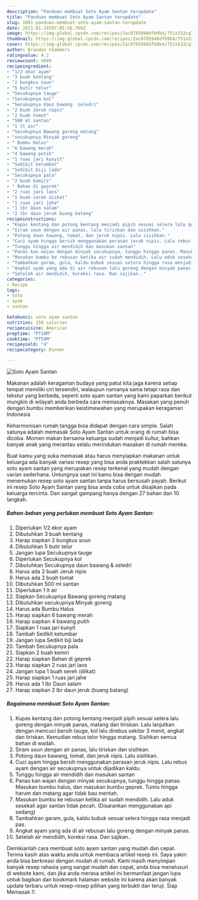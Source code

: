 ```yaml
---
description: "Panduan membuat Soto Ayam Santan terupdate"
title: "Panduan membuat Soto Ayam Santan terupdate"
slug: 1091-panduan-membuat-soto-ayam-santan-terupdate
date: 2021-01-24T07:05:56.766Z
image: https://img-global.cpcdn.com/recipes/2ac0705948dfb9b4/751x532cq70/soto-ayam-santan-foto-resep-utama.jpg
thumbnail: https://img-global.cpcdn.com/recipes/2ac0705948dfb9b4/751x532cq70/soto-ayam-santan-foto-resep-utama.jpg
cover: https://img-global.cpcdn.com/recipes/2ac0705948dfb9b4/751x532cq70/soto-ayam-santan-foto-resep-utama.jpg
author: Brandon Chambers
ratingvalue: 4.2
reviewcount: 4689
recipeingredient:
- "1/2 ekor ayam"
- "3 buah kentang"
- "2 bungkus soun"
- "5 butir telur"
- "Secukupnya tauge"
- "Secukupnya kol"
- "Secukupnya daun bawang  seledri"
- "2 buah Jeruk nipis"
- "2 buah tomat"
- "500 ml santan"
- "1 lt air"
- "Secukupnya Bawang goreng matang"
- "secukupnya Minyak goreng"
- " Bumbu Halus"
- "6 bawang merah"
- "4 bawang putih"
- "1 ruas jari kunyit"
- "Sedikit ketumbar"
- "Sedikit biji lada"
- "Secukupnya pala"
- "2 buah kemiri"
- " Bahan di geprek"
- "2 ruas jari laos"
- "1 buah sereh diikat"
- "1 ruas jari jahe"
- "1 lbr Daun salam"
- "2 lbr daun jeruk buang batang"
recipeinstructions:
- "Kupas kentang dan potong kentang menjadi pipih sesuai selera lalu goreng dengan minyak panas, matang dan tiriskan. Lalu lanjutkan dengan mencuci bersih tauge, kol lalu direbus sekitar 3 menit, angkat dan tiriskan. Kemudian rebus telor hingga matang. Sisihkan semua bahan di wadah."
- "Siram soun dengan air panas, lalu tiriskan dan sisihkan."
- "Potong daun bawang, tomat, dan jeruk nipis. Lalu sisihkan."
- "Cuci ayam hingga bersih menggunakan perasan jeruk nipis. Lalu rebus ayam dengan air secukupnya untuk dijadikan kaldu."
- "Tunggu hingga air mendidih dan masukan santan"
- "Panas kan wajan dengan minyak secukupnya, tunggu hingga panas. Masukan bumbu halus, dan masukan bumbu geprek. Tumis hingga harum dan matang agar tidak bau mentah."
- "Masukan bumbu ke rebusan ketika air sudah mendidih. Lalu aduk sesekali agar santan tidak pecah. (Disarankan menggunakan api sedang)"
- "Tambahkan garam, gula, kaldu bubuk sesuai selera hingga rasa menjadi pas."
- "Angkat ayam yang ada di air rebusan lalu goreng dengan minyak panas."
- "Setelah air mendidih, koreksi rasa. Dan sajikan.."
categories:
- Recipe
tags:
- soto
- ayam
- santan

katakunci: soto ayam santan 
nutrition: 259 calories
recipecuisine: American
preptime: "PT28M"
cooktime: "PT59M"
recipeyield: "4"
recipecategory: Dinner

---
```



![Soto Ayam Santan](https://img-global.cpcdn.com/recipes/2ac0705948dfb9b4/751x532cq70/soto-ayam-santan-foto-resep-utama.jpg)

Makanan adalah keragaman budaya yang patut kita jaga karena setiap tempat memiliki ciri tersendiri, walaupun namanya sama tetapi rasa dan tekstur yang berbeda, seperti soto ayam santan yang kami paparkan berikut mungkin di wilayah anda berbeda cara memasaknya. Masakan yang penuh dengan bumbu memberikan keistimewahan yang merupakan keragaman Indonesia

Keharmonisan rumah tangga bisa didapat dengan cara simple. Salah satunya adalah memasak Soto Ayam Santan untuk orang di rumah bisa dicoba. Momen makan bersama keluarga sudah menjadi kultur, bahkan banyak anak yang merantau selalu merindukan masakan di rumah mereka.



Buat kamu yang suka memasak atau harus menyiapkan makanan untuk keluarga ada banyak variasi resep yang bisa anda praktekkan salah satunya soto ayam santan yang merupakan resep terkenal yang mudah dengan varian sederhana. Untungnya saat ini kamu bisa dengan mudah menemukan resep soto ayam santan tanpa harus bersusah payah.
Berikut ini resep Soto Ayam Santan yang bisa anda coba untuk disajikan pada keluarga tercinta. Dan sangat gampang hanya dengan 27 bahan dan 10 langkah.


<!--inarticleads1-->

##### Bahan-bahan yang perlukan membuat Soto Ayam Santan:

1. Diperlukan 1/2 ekor ayam
1. Dibutuhkan 3 buah kentang
1. Harap siapkan 2 bungkus soun
1. Dibutuhkan 5 butir telur
1. Jangan lupa Secukupnya tauge
1. Diperlukan Secukupnya kol
1. Dibutuhkan Secukupnya daun bawang &amp; seledri
1. Harus ada 2 buah Jeruk nipis
1. Harus ada 2 buah tomat
1. Dibutuhkan 500 ml santan
1. Diperlukan 1 lt air
1. Siapkan Secukupnya Bawang goreng matang
1. Dibutuhkan secukupnya Minyak goreng
1. Harus ada  Bumbu Halus
1. Harap siapkan 6 bawang merah
1. Harap siapkan 4 bawang putih
1. Siapkan 1 ruas jari kunyit
1. Tambah Sedikit ketumbar
1. Jangan lupa Sedikit biji lada
1. Tambah Secukupnya pala
1. Siapkan 2 buah kemiri
1. Harap siapkan  Bahan di geprek
1. Harap siapkan 2 ruas jari laos
1. Jangan lupa 1 buah sereh (diikat)
1. Harap siapkan 1 ruas jari jahe
1. Harus ada 1 lbr Daun salam
1. Harap siapkan 2 lbr daun jeruk (buang batang)




<!--inarticleads2-->

##### Bagaimana membuat  Soto Ayam Santan:

1. Kupas kentang dan potong kentang menjadi pipih sesuai selera lalu goreng dengan minyak panas, matang dan tiriskan. Lalu lanjutkan dengan mencuci bersih tauge, kol lalu direbus sekitar 3 menit, angkat dan tiriskan. Kemudian rebus telor hingga matang. Sisihkan semua bahan di wadah.
1. Siram soun dengan air panas, lalu tiriskan dan sisihkan.
1. Potong daun bawang, tomat, dan jeruk nipis. Lalu sisihkan.
1. Cuci ayam hingga bersih menggunakan perasan jeruk nipis. Lalu rebus ayam dengan air secukupnya untuk dijadikan kaldu.
1. Tunggu hingga air mendidih dan masukan santan
1. Panas kan wajan dengan minyak secukupnya, tunggu hingga panas. Masukan bumbu halus, dan masukan bumbu geprek. Tumis hingga harum dan matang agar tidak bau mentah.
1. Masukan bumbu ke rebusan ketika air sudah mendidih. Lalu aduk sesekali agar santan tidak pecah. (Disarankan menggunakan api sedang)
1. Tambahkan garam, gula, kaldu bubuk sesuai selera hingga rasa menjadi pas.
1. Angkat ayam yang ada di air rebusan lalu goreng dengan minyak panas.
1. Setelah air mendidih, koreksi rasa. Dan sajikan..




Demikianlah cara membuat soto ayam santan yang mudah dan cepat. Terima kasih atas waktu anda untuk membaca artikel resep ini. Saya yakin anda bisa berkreasi dengan mudah di rumah. Kami masih menyimpan banyak resep rahasia yang sangat mudah dan cepat, anda bisa menelusuri di website kami, dan jika anda merasa artikel ini bermanfaat jangan lupa untuk bagikan dan bookmark halaman website ini karena akan banyak update terbaru untuk resep-resep pilihan yang terbukti dan teruji. Siap Memasak !!. 
